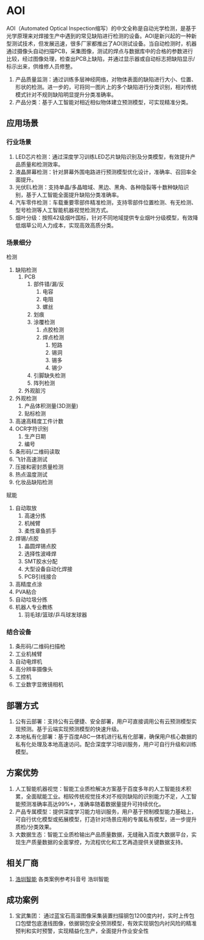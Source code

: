 # AOI

AOI（Automated Optical Inspection缩写）的中文全称是自动光学检测，是基于光学原理来对焊接生产中遇到的常见缺陷进行检测的设备。AOI是新兴起的一种新型测试技术，但发展迅速，很多厂家都推出了AOI测试设备。当自动检测时，机器通过摄像头自动扫描PCB，采集图像，测试的焊点与数据库中的合格的参数进行比较，经过图像处理，检查出PCB上缺陷，并通过显示器或自动标志把缺陷显示/标示出来，供维修人员修整。

1. 产品质量监测：通过训练多层神经网络，对物体表面的缺陷进行大小、位置、形状的检测。进一步的，可将同一图片上的多个缺陷进行分类识别，相对传统模式针对不规则缺陷明显提升分类准确率。
2. 产品分类：基于人工智能对相近相似物体建立预测模型，可实现精准分类。

## 应用场景

### 行业场景

1. LED芯片检测：通过深度学习训练LED芯片缺陷识别及分类模型，有效提升产品质量和检测效率。
2. 液晶屏幕检测：针对屏幕外围电路进行预测模型优化设计，准确率、召回率全面提升。
3. 光伏EL检测：支持单晶/多晶暗域、黑边、黑角、各种隐裂等十数种缺陷识别，基于人工智能全面提升缺陷分类准确率。
4. 汽车零件检测：车载重要零部件精准检测，支持零部件位置检测、有无检测、型号检测等人工智能机器视觉检测方式。
5. 烟叶分级：按照42级烟叶国标，针对不同地域提供专业烟叶分级模型，有效降低烟草公司人力成本，实现高效高质分类。

### 场景细分

检测

1. 缺陷检测
   1. PCB
      1. 部件错/漏/反
         1. 电容
         2. 电阻
         3. 螺丝
      2. 划痕
      3. 涂覆检测
         1. 点胶检测
         2. 焊点检测
            1. 短路
            2. 锡洞
            3. 锡多
            4. 锡少
      4. 引脚缺失检测
      5. 阵列检测
   2. 外观脏污
2. 外观检测
   1. 产品体积测量(3D测量)
   2. 贴标检测
3. 高速高精度工件计数
4. OCR字符识别
   1. 生产日期
   2. 编号
5. 条形码/二维码读取
6. 飞针高速测试
7. 压接和密封质量检测
8. 热点温度测试
9. 化妆品缺陷检测

赋能

1. 自动取放
   1. 高速分拣
   2. 机械臂
   3. 柔性章鱼抓手
2. 焊锡/点胶
   1. 晶圆焊锡点胶
   2. 选择性波峰焊
   3. SMT胶水分配
   4. 大型设备自动化焊接
   5. PCB引线接合
3. 高精度点涂
4. PVA粘合
5. 自动垃圾分拣
6. 机器人专业教练
   1. 羽毛球/篮球/乒乓球发球器



### 结合设备
1. 条形码/二维码扫描枪
2. 工业机械臂
3. 自动电焊机
4. 高分辨率摄像头
5. 工控机
6. 工业数字显微镜相机


## 部署方式

1. 公有云部署：支持公有云便捷、安全部署，用户可直接调用公有云预测模型实现预测。基于云端实现预测模型的快速升级。
2. 本地私有化部署：基于百度ABC一体机进行私有化部署，确保用户核心数据的私有化处理及本地高速访问。配合深度学习培训服务，用户可自行升级和训练模型。 


## 方案优势

1. 人工智能机器视觉：智能工业质检解决方案基于百度多年的人工智能技术积累，全面赋能工业。相较传统视觉技术对不规则缺陷的识别能力不足，人工智能预测准确率高达99%+，准确率随着数据量提升可持续优化。
2. 产品专属模型：提供深度学习能力培训服务，用户基于预制模型能力基础上，可自行优化模型或拓展模型，打造针对场景应用的专属私有模型，进一步提升质检/分类效果。
3. 大数据生态：智能工业质检输出产品质量数据，无缝融入百度大数据平台，实现生产质量数据的全面掌控，为流程优化和工艺再造提供关键数据支持。

## 相关厂商

1. [浩圳智能](http://hoztek.com/) 各类案例参考抖音号 浩圳智能


## 成功案例

1. 宝武集团： 通过蓝宝石高温图像采集装置扫描钢包1200度内衬，实时上传包口包壁包底渣线图像，依据钢包安全预测模型，有效实现钢包内衬风险的精准预判和实时预警，实现精益化生产，全面提升作业安全性